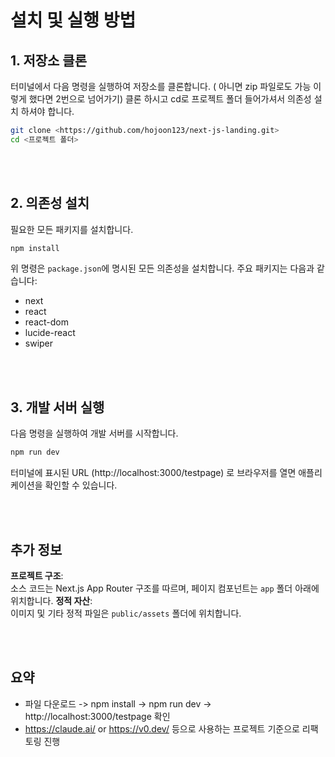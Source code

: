# 설치 및 실행 방법
## 1. 저장소 클론

터미널에서 다음 명령을 실행하여 저장소를 클론합니다. ( 아니면 zip 파일로도 가능 이렇게 했다면 2번으로 넘어가기)
클론 하시고 cd로 프로젝트 폴더 들어가셔서 의존성 설치 하셔야 합니다.

```bash
git clone <https://github.com/hojoon123/next-js-landing.git>
cd <프로젝트 폴더>
```

<br>
<br>

## 2. 의존성 설치

필요한 모든 패키지를 설치합니다.

```bash
npm install
```

위 명령은 `package.json`에 명시된 모든 의존성을 설치합니다. 주요 패키지는 다음과 같습니다:
- next
- react
- react-dom
- lucide-react
- swiper
  
<br>
<br>

## 3. 개발 서버 실행

다음 명령을 실행하여 개발 서버를 시작합니다.

```bash
npm run dev
```

터미널에 표시된 URL (http://localhost:3000/testpage) 로 브라우저를 열면 애플리케이션을 확인할 수 있습니다.

<br>
<br>

## 추가 정보

**프로젝트 구조**:  
소스 코드는 Next.js App Router 구조를 따르며, 페이지 컴포넌트는 `app` 폴더 아래에 위치합니다.
**정적 자산**:  
이미지 및 기타 정적 파일은 `public/assets` 폴더에 위치합니다.

<br>
<br>


## 요약
- 파일 다운로드 -> npm install -> npm run dev -> http://localhost:3000/testpage 확인
- https://claude.ai/ or https://v0.dev/ 등으로 사용하는 프로젝트 기준으로 리팩토링 진행

<br>
<br><br>
<br><br>
<br>
